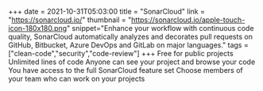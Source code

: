 +++
date = 2021-10-31T05:03:00
title = "SonarCloud"
link = "https://sonarcloud.io/"
thumbnail = "https://sonarcloud.io/apple-touch-icon-180x180.png"
snippet="Enhance your workflow with continuous code quality, SonarCloud automatically analyzes and decorates pull requests on GitHub, Bitbucket, Azure DevOps and GitLab on major languages."
tags = ["clean-code","security","code-review"]
+++
Free for public projects
Unlimited lines of code
Anyone can see your project and browse your code
You have access to the full SonarCloud feature set
Choose members of your team who can work on your projects
